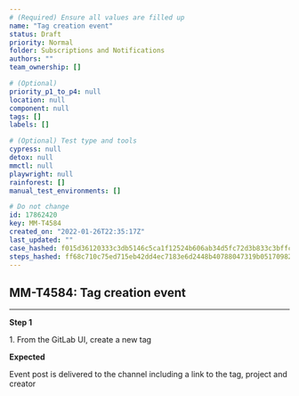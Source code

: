 ```yaml
---
# (Required) Ensure all values are filled up
name: "Tag creation event"
status: Draft
priority: Normal
folder: Subscriptions and Notifications
authors: ""
team_ownership: []

# (Optional)
priority_p1_to_p4: null
location: null
component: null
tags: []
labels: []

# (Optional) Test type and tools
cypress: null
detox: null
mmctl: null
playwright: null
rainforest: []
manual_test_environments: []

# Do not change
id: 17862420
key: MM-T4584
created_on: "2022-01-26T22:35:17Z"
last_updated: ""
case_hashed: f015d36120333c3db5146c5ca1f12524b606ab34d5fc72d3b833c3bffc9f3e46dff7b1e80560cd01a5b69f2065472c9f
steps_hashed: ff68c710c75ed715eb42dd4ec7183e6d2448b40788047319b05170982084a66cdd8c7d22a7c92892d0bc4b44bf61dc81
---
```


<!-- (Auto-generated) Based on frontmatter's "key" and "name" -->

## MM-T4584: Tag creation event

---

**Step 1**

1\. From the GitLab UI, create a new tag

**Expected**

Event post is delivered to the channel including a link to the tag, project and creator
